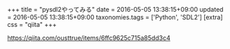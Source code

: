 +++
title = "pysdl2やってみる"
date = 2016-05-05 13:38:15+09:00
updated = 2016-05-05 13:38:15+09:00
taxonomies.tags = ['Python', 'SDL2']
[extra]
css = "qiita"
+++

<https://qiita.com/ousttrue/items/6ffc9625c715a85dd3c4>

